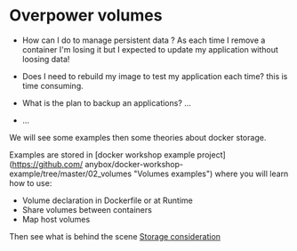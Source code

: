 # Overpower volumes


* How can I do to manage persistent data ? As each time I remove a container
  I'm losing it but I expected to update my application without loosing data!

* Does I need to rebuild my image to test my application each time? this is time
  consuming.

* What is the plan to backup an applications? ...

* ...

We will see some examples then some theories about docker storage.

Examples are stored in [docker workshop example project](https://github.com/
anybox/docker-workshop-example/tree/master/02_volumes "Volumes examples")
where you will learn how to use:

* Volume declaration in Dockerfile or at Runtime
* Share volumes between containers
* Map host volumes

Then see what is behind the scene [Storage consideration](storage.md)
